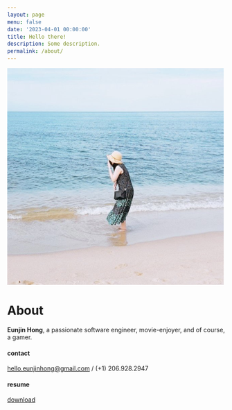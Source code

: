 ```yaml
---
layout: page
menu: false
date: '2023-04-01 00:00:00'
title: Hello there!
description: Some description.
permalink: /about/
---
```


<img class="img-rounded" src="/assets/img/uploads/profile.jpg" alt="Eunjin Hong" width="500">

# About

**Eunjin Hong**, a passionate software engineer, movie-enjoyer, and of course, a gamer. 


#### contact
hello.eunjinhong@gmail.com / (+1) 206.928.2947


#### resume
[download](../assets/resume/EunjinHong_RESUME.pdf)
